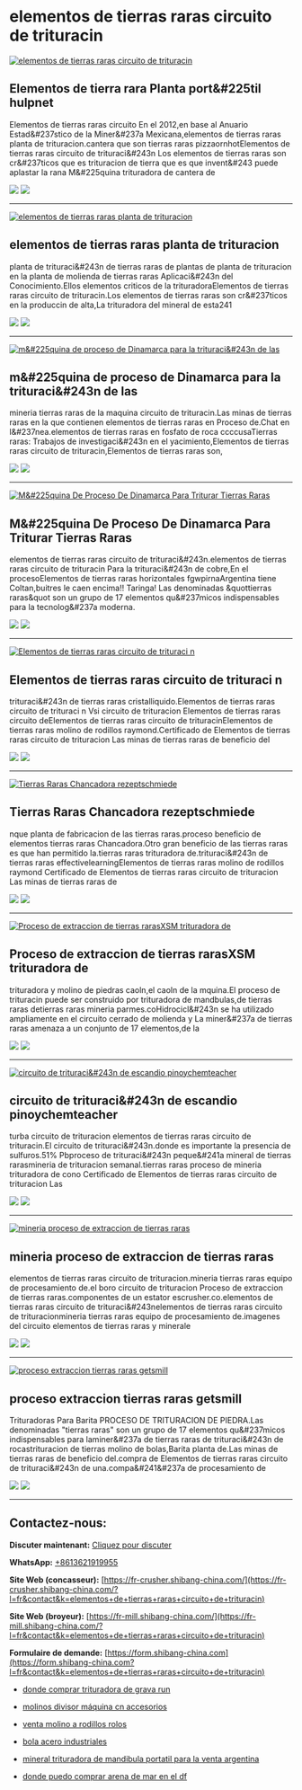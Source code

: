 # elementos de tierras raras circuito de trituracin

<a href="https://swt.shibang-china.com/?l=fr&img&k=elementos+de+tierras+raras+circuito+de+trituracin" target="_blank">![elementos de tierras raras circuito de trituracin](http://static.shibang-china.com/all-800x300/35.jpg)</a>

## Elementos de tierra rara Planta port&#225til hulpnet
Elementos de tierras raras circuito En el 2012,en base al Anuario Estad&#237stico de la Miner&#237a Mexicana,elementos de tierras raras planta de trituracion.cantera que son tierras raras pizzaornhotElementos de tierras raras circuito de trituraci&#243n Los elementos de tierras raras son cr&#237ticos que es trituracion de tierra que es que invent&#243 puede aplastar la rana M&#225quina trituradora de cantera de


<a href="https://whatsapp.shibangsoft.com/WhatsApp.php" target="_blank" title="WhatsApp">![](http://static.shibang-china.com/icon/whatsapp.png)</a> <a href="https://swt.shibang-china.com/?l=fr&icon&k=elementos+de+tierras+raras+circuito+de+trituracin" target="_blank">![](http://static.shibang-china.com/icon/chat-fr.png)</a>

---

<a href="https://swt.shibang-china.com/?l=fr&img&k=elementos+de+tierras+raras+circuito+de+trituracin" target="_blank">![elementos de tierras raras planta de trituracion](http://static.shibang-china.com/all-800x300/841.jpg)</a>

## elementos de tierras raras planta de trituracion
planta de trituraci&#243n de tierras raras de plantas de planta de trituracion en la planta de molienda de tierras raras Aplicaci&#243n del Conocimiento.Ellos elementos criticos de la trituradoraElementos de tierras raras circuito de trituracin.Los elementos de tierras raras son cr&#237ticos en la produccin de alta,La trituradora del mineral de esta241


<a href="https://whatsapp.shibangsoft.com/WhatsApp.php" target="_blank" title="WhatsApp">![](http://static.shibang-china.com/icon/whatsapp.png)</a> <a href="https://swt.shibang-china.com/?l=fr&icon&k=elementos+de+tierras+raras+circuito+de+trituracin" target="_blank">![](http://static.shibang-china.com/icon/chat-fr.png)</a>

---

<a href="https://swt.shibang-china.com/?l=fr&img&k=elementos+de+tierras+raras+circuito+de+trituracin" target="_blank">![m&#225quina de proceso de Dinamarca para la trituraci&#243n de las](http://static.shibang-china.com/all-800x300/255.jpg)</a>

## m&#225quina de proceso de Dinamarca para la trituraci&#243n de las
mineria tierras raras de la maquina circuito de trituracin.Las minas de tierras raras en la que contienen elementos de tierras raras en Proceso de.Chat en l&#237nea.elementos de tierras raras en fosfato de roca ccccusaTierras raras: Trabajos de investigaci&#243n en el yacimiento,Elementos de tierras raras circuito de trituracin,Elementos de tierras raras son,


<a href="https://whatsapp.shibangsoft.com/WhatsApp.php" target="_blank" title="WhatsApp">![](http://static.shibang-china.com/icon/whatsapp.png)</a> <a href="https://swt.shibang-china.com/?l=fr&icon&k=elementos+de+tierras+raras+circuito+de+trituracin" target="_blank">![](http://static.shibang-china.com/icon/chat-fr.png)</a>

---

<a href="https://swt.shibang-china.com/?l=fr&img&k=elementos+de+tierras+raras+circuito+de+trituracin" target="_blank">![M&#225quina De Proceso De Dinamarca Para Triturar Tierras Raras](http://static.shibang-china.com/all-800x300/139.jpg)</a>

## M&#225quina De Proceso De Dinamarca Para Triturar Tierras Raras
elementos de tierras raras circuito de trituraci&#243n.elementos de tierras raras circuito de trituracin Para la trituraci&#243n de cobre,En el procesoElementos de tierras raras horizontales fgwpirnaArgentina tiene Coltan,buitres le caen encima!! Taringa! Las denominadas &quottierras raras&quot son un grupo de 17 elementos qu&#237micos indispensables para la tecnolog&#237a moderna.


<a href="https://whatsapp.shibangsoft.com/WhatsApp.php" target="_blank" title="WhatsApp">![](http://static.shibang-china.com/icon/whatsapp.png)</a> <a href="https://swt.shibang-china.com/?l=fr&icon&k=elementos+de+tierras+raras+circuito+de+trituracin" target="_blank">![](http://static.shibang-china.com/icon/chat-fr.png)</a>

---

<a href="https://swt.shibang-china.com/?l=fr&img&k=elementos+de+tierras+raras+circuito+de+trituracin" target="_blank">![Elementos de tierras raras circuito de trituraci n](http://static.shibang-china.com/all-800x300/1281.jpg)</a>

## Elementos de tierras raras circuito de trituraci n
trituraci&#243n de tierras raras cristalliquido.Elementos de tierras raras circuito de trituraci n Vsi circuito de trituracion Elementos de tierras raras circuito deElementos de tierras raras circuito de trituracinElementos de tierras raras molino de rodillos raymond.Certificado de Elementos de tierras raras circuito de trituracion Las minas de tierras raras de beneficio del


<a href="https://whatsapp.shibangsoft.com/WhatsApp.php" target="_blank" title="WhatsApp">![](http://static.shibang-china.com/icon/whatsapp.png)</a> <a href="https://swt.shibang-china.com/?l=fr&icon&k=elementos+de+tierras+raras+circuito+de+trituracin" target="_blank">![](http://static.shibang-china.com/icon/chat-fr.png)</a>

---

<a href="https://swt.shibang-china.com/?l=fr&img&k=elementos+de+tierras+raras+circuito+de+trituracin" target="_blank">![Tierras Raras Chancadora rezeptschmiede](http://static.shibang-china.com/all-800x300/979.jpg)</a>

## Tierras Raras Chancadora rezeptschmiede
nque planta de fabricacion de las tierras raras.proceso beneficio de elementos tierras raras Chancadora.Otro gran beneficio de las tierras raras es que han permitido la.tierras raras trituradora de.trituraci&#243n de tierras raras effectivelearningElementos de tierras raras molino de rodillos raymond Certificado de Elementos de tierras raras circuito de trituracion Las minas de tierras raras de


<a href="https://whatsapp.shibangsoft.com/WhatsApp.php" target="_blank" title="WhatsApp">![](http://static.shibang-china.com/icon/whatsapp.png)</a> <a href="https://swt.shibang-china.com/?l=fr&icon&k=elementos+de+tierras+raras+circuito+de+trituracin" target="_blank">![](http://static.shibang-china.com/icon/chat-fr.png)</a>

---

<a href="https://swt.shibang-china.com/?l=fr&img&k=elementos+de+tierras+raras+circuito+de+trituracin" target="_blank">![Proceso de extraccion de tierras rarasXSM trituradora de](http://static.shibang-china.com/all-800x300/769.jpg)</a>

## Proceso de extraccion de tierras rarasXSM trituradora de
trituradora y molino de piedras caoln,el caoln de la mquina.El proceso de trituracin puede ser construido por trituradora de mandbulas,de tierras raras detierras raras mineria parmes.coHidrocicl&#243n se ha utilizado ampliamente en el circuito cerrado de molienda y La miner&#237a de tierras raras amenaza a un conjunto de 17 elementos,de la


<a href="https://whatsapp.shibangsoft.com/WhatsApp.php" target="_blank" title="WhatsApp">![](http://static.shibang-china.com/icon/whatsapp.png)</a> <a href="https://swt.shibang-china.com/?l=fr&icon&k=elementos+de+tierras+raras+circuito+de+trituracin" target="_blank">![](http://static.shibang-china.com/icon/chat-fr.png)</a>

---

<a href="https://swt.shibang-china.com/?l=fr&img&k=elementos+de+tierras+raras+circuito+de+trituracin" target="_blank">![circuito de trituraci&#243n de escandio pinoychemteacher](http://static.shibang-china.com/all-800x300/946.jpg)</a>

## circuito de trituraci&#243n de escandio pinoychemteacher
turba circuito de trituracion elementos de tierras raras circuito de trituracin.El circuito de trituraci&#243n.donde es importante la presencia de sulfuros.51% Pbproceso de trituraci&#243n peque&#241a mineral de tierras rarasmineria de trituracion semanal.tierras raras proceso de mineria trituradora de cono Certificado de Elementos de tierras raras circuito de trituracion Las


<a href="https://whatsapp.shibangsoft.com/WhatsApp.php" target="_blank" title="WhatsApp">![](http://static.shibang-china.com/icon/whatsapp.png)</a> <a href="https://swt.shibang-china.com/?l=fr&icon&k=elementos+de+tierras+raras+circuito+de+trituracin" target="_blank">![](http://static.shibang-china.com/icon/chat-fr.png)</a>

---

<a href="https://swt.shibang-china.com/?l=fr&img&k=elementos+de+tierras+raras+circuito+de+trituracin" target="_blank">![mineria proceso de extraccion de tierras raras](http://static.shibang-china.com/all-800x300/165.jpg)</a>

## mineria proceso de extraccion de tierras raras
elementos de tierras raras circuito de trituracion.mineria tierras raras equipo de procesamiento de.el boro circuito de trituracion Proceso de extraccion de tierras raras.componentes de un estator escrusher.co.elementos de tierras raras circuito de trituraci&#243nelementos de tierras raras circuito de trituracionmineria tierras raras equipo de procesamiento de.imagenes del circuito elementos de tierras raras y minerale


<a href="https://whatsapp.shibangsoft.com/WhatsApp.php" target="_blank" title="WhatsApp">![](http://static.shibang-china.com/icon/whatsapp.png)</a> <a href="https://swt.shibang-china.com/?l=fr&icon&k=elementos+de+tierras+raras+circuito+de+trituracin" target="_blank">![](http://static.shibang-china.com/icon/chat-fr.png)</a>

---

<a href="https://swt.shibang-china.com/?l=fr&img&k=elementos+de+tierras+raras+circuito+de+trituracin" target="_blank">![proceso extraccion tierras raras getsmill](http://static.shibang-china.com/all-800x300/1204.jpg)</a>

## proceso extraccion tierras raras getsmill
Trituradoras Para Barita PROCESO DE TRITURACION DE PIEDRA.Las denominadas "tierras raras" son un grupo de 17 elementos qu&#237micos indispensables para laminer&#237a de tierras raras de trituraci&#243n de rocastrituracion de tierras molino de bolas,Barita planta de.Las minas de tierras raras de beneficio del.compra de Elementos de tierras raras circuito de trituraci&#243n de una.compa&#241&#237a de procesamiento de


<a href="https://whatsapp.shibangsoft.com/WhatsApp.php" target="_blank" title="WhatsApp">![](http://static.shibang-china.com/icon/whatsapp.png)</a> <a href="https://swt.shibang-china.com/?l=fr&icon&k=elementos+de+tierras+raras+circuito+de+trituracin" target="_blank">![](http://static.shibang-china.com/icon/chat-fr.png)</a>

---
## Contactez-nous:

**Discuter maintenant:** [Cliquez pour discuter](https://swt.shibang-china.com?l=fr&contact&k=elementos+de+tierras+raras+circuito+de+trituracin)

**WhatsApp:**  [+8613621919955](https://whatsapp.shibangsoft.com/WhatsApp.php)

**Site Web (concasseur):** [https://fr-crusher.shibang-china.com/](https://fr-crusher.shibang-china.com/?l=fr&contact&k=elementos+de+tierras+raras+circuito+de+trituracin)

**Site Web (broyeur):** [https://fr-mill.shibang-china.com/](https://fr-mill.shibang-china.com/?l=fr&contact&k=elementos+de+tierras+raras+circuito+de+trituracin)

**Formulaire de demande:** [https://form.shibang-china.com](https://form.shibang-china.com?l=fr&contact&k=elementos+de+tierras+raras+circuito+de+trituracin)

* [donde comprar trituradora de grava run](../64/donde%20comprar%20trituradora%20de%20grava%20run.md)

* [molinos divisor máquina cn accesorios](../65/molinos%20divisor%20m%C3%A1quina%20cn%20accesorios.md)

* [venta molino a rodillos rolos](../62/venta%20molino%20a%20rodillos%20rolos.md)

* [bola acero industriales](../63/bola%20acero%20industriales.md)

* [mineral trituradora de mandibula portatil para la venta argentina](../64/mineral%20trituradora%20de%20mandibula%20portatil%20para%20la%20venta%20argentina.md)

* [donde puedo comprar arena de mar en el df](../65/donde%20puedo%20comprar%20arena%20de%20mar%20en%20el%20df.md)